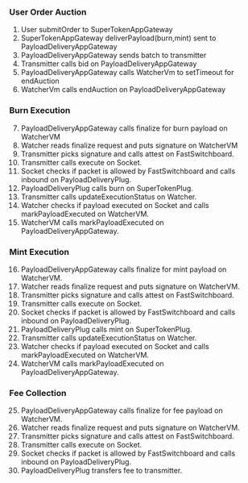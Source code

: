 ### User Order Auction

1. User submitOrder to SuperTokenAppGateway
2. SuperTokenAppGateway deliverPayload(burn,mint) sent to PayloadDeliveryAppGateway
3. PayloadDeliveryAppGateway sends batch to transmitter
4. Transmitter calls bid on PayloadDeliveryAppGateway
5. PayloadDeliveryAppGateway calls WatcherVm to setTimeout for endAuction
6. WatcherVm calls endAuction on PayloadDeliveryAppGateway

### Burn Execution

7. PayloadDeliveryAppGateway calls finalize for burn payload on WatcherVM
8. Watcher reads finalize request and puts signature on WatcherVM
9. Transmitter picks signature and calls attest on FastSwitchboard.
10. Transmitter calls execute on Socket.
11. Socket checks if packet is allowed by FastSwitchboard and calls inbound on PayloadDeliveryPlug.
12. PayloadDeliveryPlug calls burn on SuperTokenPlug.
13. Transmitter calls updateExecutionStatus on Watcher.
14. Watcher checks if payload executed on Socket and calls markPayloadExecuted on WatcherVM.
15. WatcherVM calls markPayloadExecuted on PayloadDeliveryAppGateway.

### Mint Execution

16. PayloadDeliveryAppGateway calls finalize for mint payload on WatcherVM.
17. Watcher reads finalize request and puts signature on WatcherVM.
18. Transmitter picks signature and calls attest on FastSwitchboard.
19. Transmitter calls execute on Socket.
20. Socket checks if packet is allowed by FastSwitchboard and calls inbound on PayloadDeliveryPlug.
21. PayloadDeliveryPlug calls mint on SuperTokenPlug.
22. Transmitter calls updateExecutionStatus on Watcher.
23. Watcher checks if payload executed on Socket and calls markPayloadExecuted on WatcherVM.
24. WatcherVM calls markPayloadExecuted on PayloadDeliveryAppGateway.

### Fee Collection

25. PayloadDeliveryAppGateway calls finalize for fee payload on WatcherVM.
26. Watcher reads finalize request and puts signature on WatcherVM.
27. Transmitter picks signature and calls attest on FastSwitchboard.
28. Transmitter calls execute on Socket.
29. Socket checks if packet is allowed by FastSwitchboard and calls inbound on PayloadDeliveryPlug.
30. PayloadDeliveryPlug transfers fee to transmitter.
